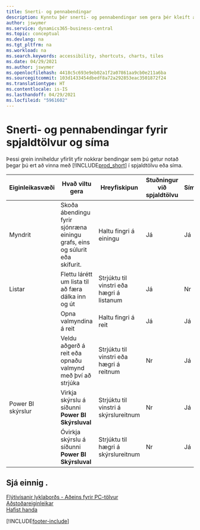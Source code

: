 ```yaml
---
title: Snerti- og pennabendingar
description: Kynntu þér snerti- og pennabendingar sem gera þér kleift að vinna á einfaldan hátt með gögn í spjaldtölvum og símum.
author: jswymer
ms.service: dynamics365-business-central
ms.topic: conceptual
ms.devlang: na
ms.tgt_pltfrm: na
ms.workload: na
ms.search.keywords: accessibility, shortcuts, charts, tiles
ms.date: 04/29/2021
ms.author: jswymer
ms.openlocfilehash: 4418c5c693e9eb02a1f2a07861aa9cb0e211a6ba
ms.sourcegitcommit: 103d1433454dbedf8a72a292853eac3501872f24
ms.translationtype: HT
ms.contentlocale: is-IS
ms.lasthandoff: 04/29/2021
ms.locfileid: "5961602"
---
```

# <a name="touch-and-pen-gestures-for-tablet-and-phones"></a>Snerti- og pennabendingar fyrir spjaldtölvur og síma 

Þessi grein inniheldur yfirlit yfir nokkrar bendingar sem þú getur notað þegar þú ert að vinna með [!INCLUDE[prod_short](includes/prod_short.md)] í spjaldtölvu eða síma.

|Eiginleikasvæði|Hvað viltu gera|Hreyfiskipun|Stuðningur við spjaldtölvu|Símaþjónusta|
|------------|----------------------|-------|--------------|-------------|
|Myndrit|Skoða ábendingu fyrir sjónræna einingu grafs, eins og súlurit eða skífurit.|Haltu fingri á einingu|Já|Já|
|Listar|Flettu lárétt um lista til að færa dálka inn og út|Strjúktu til vinstri eða hægri á listanum|Já|Nr|
||Opna valmyndina á reit|Haltu fingri á reit|Já|Já|
||Veldu aðgerð á reit eða opnaðu valmynd með því að strjúka |Strjúktu til vinstri eða hægri á reitnum|Nr|Já|
|Power BI skýrslur|Virkja skýrslu á síðunni **Power BI Skýrsluval** |Strjúktu til vinstri á skýrslureitnum|Nr|Já|
||Óvirkja skýrslu á síðunni **Power BI Skýrsluval** |Strjúktu til hægri á skýrslureitnum|Nr|Já|

<!-- ## Charts

Business Central built-in charts display useful information about business data and KPIs. You can get additional information about the data by using the tooltips that are available on top of the data. To access a tooltip, tap and hold or hover over the data.

-->

## <a name="see-also"></a>Sjá einnig .

[Flýtivísanir lyklaborðs - Aðeins fyrir PC-tölvur](keyboard-shortcuts-cheatsheet.md)  
[Aðstoðareiginleikar](ui-accessibility.md)  
[Hafist handa](product-get-started.md)  

[!INCLUDE[footer-include](includes/footer-banner.md)]